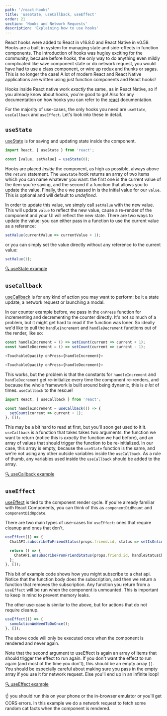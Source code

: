 ```yaml
---
path: '/react-hooks'
title: 'useState, useCallback, useEffect'
order: 21
section: 'Hooks and Network Requests'
description: 'Explaining how to use hooks'
---
```


React hooks were added to React in v16.8.0 and React Native in v0.59. Hooks are a built in system for managing state and side-effects in function components. The introduction of hooks was hugley exciting for the community, because before hooks, the only way to do anything even mildly complicated like save component state or do network request, you would have had to use a class component, or wire up redux and thunks or sagas. This is no longer the case! A lot of modern React and React Native applications are written using just function components and React hooks!

Hooks inside React native work _exactly_ the same\_ as in React Native, so if you already know about hooks, you're good to go! Also for any documentation on how hooks you can refer to the [react](https://reactjs.org/docs/hooks-intro.html) documentation.

For the majority of use-cases, the only hooks you need are `useState`, `useCallback` and `useEffect`. Let's look into these in detail.

## `useState`

[useState](https://reactjs.org/docs/hooks-state.html) is for saving and updating state inside the component.

```js
import React, { useState } from 'react';

const [value, setValue] = useState(0);
```

Hooks are placed _inside_ the component, as high as possible, always above the `return` statement. The `useState` hook returns an array of two items which you can name whatever you want: the first one is the current value of the item you're saving, and the second if a function that allows you to update the value. Finally, the `0` we passed in is the initial value for our `value`. This is optional and will default to _undefined_.

In order to update this value, we simply call `setValue` with the new value. This will update `value` to reflect the new value, cause a re-render of the component and your UI will reflect the new state. There are two ways to update the value: you can either pass in a function to use the current value as a reference:

```js
setValue(currentValue => currentValue + 1);
```

or you can simply set the value directly without any reference to the current value:

```js
setValue(1);
```

[🔍 useState example](https://snack.expo.io/@kadikraman/usestate-example)

## `useCallback`

[useCallback](https://reactjs.org/docs/hooks-reference.html#usecallback) is for any kind of action you may want to perform: be it a state update, a network request or launching a modal.

In our counter example before, we pass in the `onPress` function for incrementing and decrementing the counter directly. It's not so much of a problem, but it might get hard to read if the function was loner. So ideally we'd like to pull the `handleIncrement` and `handleDecrement` functions out of the render, like so:

```js
const handleIncrement = () => setCount(current => current + 1);
const handleDecrement = () => setCount(current => current - 1);

<TouchableOpacity onPress={handleIncrement}>

<TouchableOpacity onPress={handleDecrement}>

```

This works, but the problem is that the constants for `handleIncrement` and `handleDecrement` get re-initialize every time the component re-renders, and because the whole framework is built around being dynamic, this is _a lot_ of times. `useCallback` to the rescue!

```js
import React, { useCallback } from 'react';

const handleIncrement = useCallback(() => {
  setCount(current => current + 1);
}, []);
```

This may be a bit hard to read at first, but you'll soon get used to it it. `useCallback` is a function that takes takes two arguments: the function we want to return (notice this is _exactly_ the function we had before), and an array of values that should trigger the function to be re-initialized. In our case, this array is empty, because the `useState` function is the same, and we're not using any other outside variables inside the `useCallback`. As a rule of thumb, any variables used inside the `useCallback` should be added to the array.

[🔍 useCallback example](https://snack.expo.io/@kadikraman/usecallback-example)

## `useEffect`

[useEffect](https://reactjs.org/docs/hooks-effect.html) is tied to the component render cycle. If you're already familiar with React Components, you can think of this as `componentDidMount` and `componentDidUpdate`.

There are two main types of use-cases for `useEffect`: ones that require cleanup and ones that don't.

```js
useEffect(() => {
  ChatAPI.subscribeToFriendStatus(props.friend.id, status => setIsOnline(status.isOnline);

  return () => {
    ChatAPI.unsubscribeFromFriendStatus(props.friend.id, handleStatusChange);
  };
}, []);
```

This bit of example code shows how you might subscribe to a chat api. Notice that the function body does the subscription, and then we return a function that removes the subscription. Any function you return from a `useEffect` will be run when the component is unmounted. This is important to keep in mind to prevent memory leaks.

The other use-case is similar to the above, but for actions that do not require cleanup.

```js
useEffect(() => {
  someActionWeNeedToDoOnce();
}, []);
```

The above code will only be executed once when the component is rendered and never again.

Note that the second argument to useEffect is again an array of items that should trigger the effect to run again. If you don't want the effect to run again (and most of the time you don't), this should be an empty array `[]`. You should be especially careful about making sure you pass in the empty array if you use it for network request. Else you'll end up in an infinite loop!

[🔍 useEffect example](https://snack.expo.io/@kadikraman/useeffect-example)

☝️ you should run this on your phone or the in-browser emulator or you'll get CORS errors. In this example we do a network request to fetch some random cat facts when the component is rendered.
